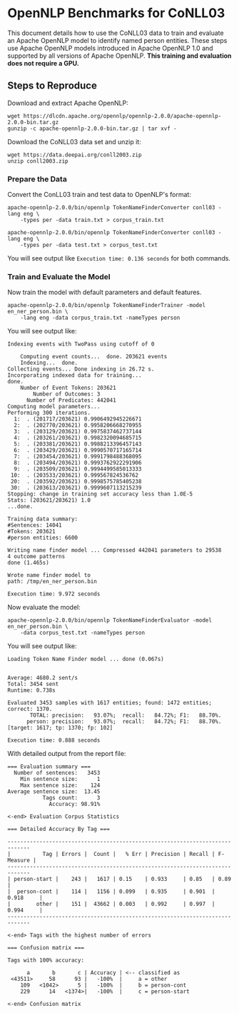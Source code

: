 # OpenNLP Benchmarks for CoNLL03

This document details how to use the CoNLL03 data to train and evaluate an Apache OpenNLP model to identify named person entities. 
These steps use Apache OpenNLP models introduced in Apache OpenNLP 1.0 and supported by all versions of Apache OpenNLP. 
**This training and evaluation does not require a GPU.**

## Steps to Reproduce

Download and extract Apache OpenNLP:

```
wget https://dlcdn.apache.org/opennlp/opennlp-2.0.0/apache-opennlp-2.0.0-bin.tar.gz
gunzip -c apache-opennlp-2.0.0-bin.tar.gz | tar xvf -
```

Download the CoNLL03 data set and unzip it:

```
wget https://data.deepai.org/conll2003.zip
unzip conll2003.zip
```

### Prepare the Data

Convert the ConLL03 train and test data to OpenNLP's format:

```
apache-opennlp-2.0.0/bin/opennlp TokenNameFinderConverter conll03 -lang eng \
	-types per -data train.txt > corpus_train.txt
```

```
apache-opennlp-2.0.0/bin/opennlp TokenNameFinderConverter conll03 -lang eng \
	-types per -data test.txt > corpus_test.txt
```

You will see output like `Execution time: 0.136 seconds` for both commands.

### Train and Evaluate the Model

Now train the model with default parameters and default features.

```
apache-opennlp-2.0.0/bin/opennlp TokenNameFinderTrainer -model en_ner_person.bin \
	-lang eng -data corpus_train.txt -nameTypes person
```

You will see output like:

```
Indexing events with TwoPass using cutoff of 0

	Computing event counts...  done. 203621 events
	Indexing...  done.
Collecting events... Done indexing in 26.72 s.
Incorporating indexed data for training...  
done.
	Number of Event Tokens: 203621
	    Number of Outcomes: 3
	  Number of Predicates: 442041
Computing model parameters...
Performing 300 iterations.
  1:  . (201717/203621) 0.9906492945226671
  2:  . (202770/203621) 0.9958206668270955
  3:  . (203129/203621) 0.9975837462737144
  4:  . (203261/203621) 0.9982320094685715
  5:  . (203381/203621) 0.9988213396457143
  6:  . (203429/203621) 0.9990570717165714
  7:  . (203454/203621) 0.9991798488368095
  8:  . (203494/203621) 0.9993762922291906
  9:  . (203509/203621) 0.9994499585013333
 10:  . (203533/203621) 0.999567824536762
 20:  . (203592/203621) 0.9998575785405238
 30:  . (203613/203621) 0.9999607113215239
Stopping: change in training set accuracy less than 1.0E-5
Stats: (203621/203621) 1.0
...done.

Training data summary:
#Sentences: 14041
#Tokens: 203621
#person entities: 6600

Writing name finder model ... Compressed 442041 parameters to 29538
4 outcome patterns
done (1.465s)

Wrote name finder model to
path: /tmp/en_ner_person.bin

Execution time: 9.972 seconds
```

Now evaluate the model:

```
apache-opennlp-2.0.0/bin/opennlp TokenNameFinderEvaluator -model en_ner_person.bin \
	-data corpus_test.txt -nameTypes person
```

You will see output like:

```
Loading Token Name Finder model ... done (0.067s)


Average: 4680.2 sent/s
Total: 3454 sent
Runtime: 0.738s

Evaluated 3453 samples with 1617 entities; found: 1472 entities; correct: 1370.
       TOTAL: precision:   93.07%;  recall:   84.72%; F1:   88.70%.
      person: precision:   93.07%;  recall:   84.72%; F1:   88.70%. [target: 1617; tp: 1370; fp: 102]

Execution time: 0.888 seconds
```

With detailed output from the report file:

```
=== Evaluation summary ===
  Number of sentences:   3453
    Min sentence size:      1
    Max sentence size:    124
Average sentence size:  13.45
           Tags count:      3
             Accuracy: 98.91%

<-end> Evaluation Corpus Statistics

=== Detailed Accuracy By Tag ===

-----------------------------------------------------------------------------
|          Tag | Errors |  Count |   % Err | Precision | Recall | F-Measure |
-----------------------------------------------------------------------------
| person-start |    243 |   1617 | 0.15    | 0.933     | 0.85   | 0.89      |
|  person-cont |    114 |   1156 | 0.099   | 0.935     | 0.901  | 0.918     |
|        other |    151 |  43662 | 0.003   | 0.992     | 0.997  | 0.994     |
-----------------------------------------------------------------------------

<-end> Tags with the highest number of errors

=== Confusion matrix ===

Tags with 100% accuracy:

      a       b       c | Accuracy | <-- classified as
 <43511>     58      93 |   -100%  |     a = other
    109   <1042>      5 |   -100%  |     b = person-cont
    229      14   <1374>|   -100%  |     c = person-start

<-end> Confusion matrix
```

